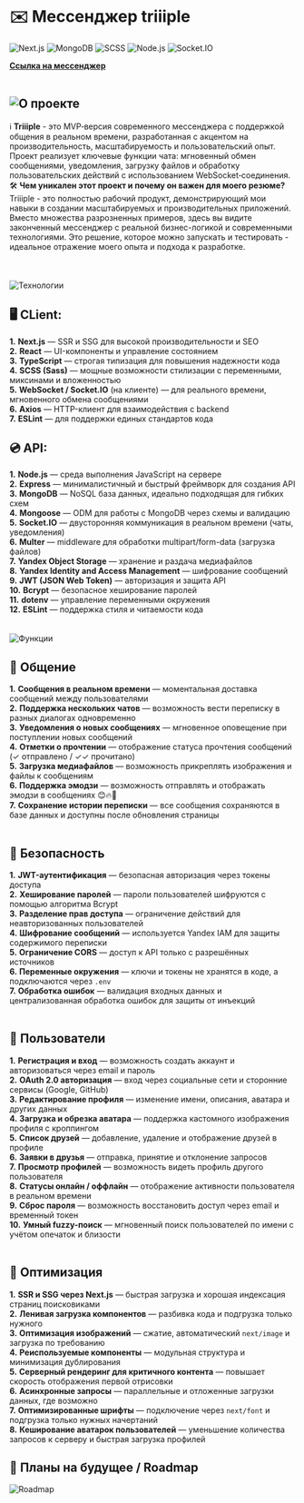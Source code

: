 # ✉️ Мессенджер triiiple
![Next.js](https://img.shields.io/badge/Frontend-Next.js-000?logo=next.js)
![MongoDB](https://img.shields.io/badge/Database-MongoDB-4EA94B?logo=mongodb&logoColor=white)
![SCSS](https://img.shields.io/badge/Style-SCSS-cc6699?logo=sass&logoColor=white)
![Node.js](https://img.shields.io/badge/Backend-Node.js-43853D?logo=node.js&logoColor=white)
![Socket.IO](https://img.shields.io/badge/Real--time-Socket.io-black?logo=socket.io&logoColor=white)

**[Ссылка на мессенджер](https://triiiple.ru)**
<br>
<br>
## ![О проекте](https://ucarecdn.com/e657af6a-b85e-4605-9492-1784123afd18/Frame8.svg)

ℹ️ **Triiiple** - это MVP‑версия современного мессенджера с поддержкой общения в реальном времени, разработанная с акцентом на производительность, масштабируемость и пользовательский опыт. Проект реализует ключевые функции чата: мгновенный обмен сообщениями, уведомления, загрузку файлов и обработку пользовательских действий с использованием WebSocket‑соединения.
<br>
🛠️ **Чем уникален этот проект и почему он важен для моего резюме?**
Triiiple - это полностью рабочий продукт, демонстрирующий мои навыки в создании масштабируемых и производительных приложений. Вместо множества разрозненных примеров, здесь вы видите законченный мессенджер с реальной бизнес-логикой и современными технологиями. Это решение, которое можно запускать и тестировать - идеальное отражение моего опыта и подхода к разработке.
<br>
<br>
<br>
<br>
![Технологии](https://ucarecdn.com/26f6e682-627a-4621-a34f-782fb2a58221/techs.svg)

 <h2>🖥️ CLient:</h2>

**1.** **Next.js** — SSR и SSG для высокой производительности и SEO <br> 
**2.** **React** — UI-компоненты и управление состоянием <br> 
**3.** **TypeScript** — строгая типизация для повышения надежности кода <br> 
**4.** **SCSS (Sass)** — мощные возможности стилизации с переменными, миксинами и вложенностью <br> 
**5.** **WebSocket / Socket.IO** (на клиенте) — для реального времени, мгновенного обмена сообщениями <br> 
**6.** **Axios** — HTTP-клиент для взаимодействия с backend <br>
**7.** **ESLint** — для поддержки единых стандартов кода <br>

<h2>💿 API:</h2>

**1.** **Node.js** — среда выполнения JavaScript на сервере <br>
**2.** **Express** — минималистичный и быстрый фреймворк для создания API <br>
**3.** **MongoDB** — NoSQL база данных, идеально подходящая для гибких схем <br>
**4.** **Mongoose** — ODM для работы с MongoDB через схемы и валидацию <br>
**5.** **Socket.IO** — двусторонняя коммуникация в реальном времени (чаты, уведомления) <br> 
**6.** **Multer** — middleware для обработки multipart/form-data (загрузка файлов) <br> 
**7.** **Yandex Object Storage** — хранение и раздача медиафайлов <br> 
**8.** **Yandex Identity and Access Management** — шифрование сообщений <br>
**9.** **JWT (JSON Web Token)** — авторизация и защита API <br>
**10.** **Bcrypt** — безопасное хеширование паролей <br>
**11.** **dotenv** — управление переменными окружения <br> 
**12.** **ESLint** — поддержка стиля и читаемости кода <br>
<br>
<br>
![Функции](https://ucarecdn.com/0c3976df-8311-48ee-8ce3-f234b3e9e7d2/funcs.svg)

<h2>📨 Общение</h2>

**1.** **Сообщения в реальном времени** — моментальная доставка сообщений между пользователями <br>
**2.** **Поддержка нескольких чатов** — возможность вести переписку в разных диалогах одновременно <br>
**3.** **Уведомления о новых сообщениях** — мгновенное оповещение при поступлении новых сообщений <br>
**4.** **Отметки о прочтении** — отображение статуса прочтения сообщений (✓ отправлено / ✓✓ прочитано) <br>
**5.** **Загрузка медиафайлов** — возможность прикреплять изображения и файлы к сообщениям <br>
**6.** **Поддержка эмодзи** — возможность отправлять и отображать эмодзи в сообщениях 😊🔥🎉 <br>
**7.** **Сохранение истории переписки** — все сообщения сохраняются в базе данных и доступны после обновления страницы <br>
<br>
<h2>🔐 Безопасность</h2>

**1.** **JWT-аутентификация** — безопасная авторизация через токены доступа <br>
**2.** **Хеширование паролей** — пароли пользователей шифруются с помощью алгоритма Bcrypt <br>
**3.** **Разделение прав доступа** — ограничение действий для неавторизованных пользователей <br>
**4.** **Шифрование сообщений** — используется Yandex IAM для защиты содержимого переписки <br>
**5.** **Ограничение CORS** — доступ к API только с разрешённых источников <br>
**6.** **Переменные окружения** — ключи и токены не хранятся в коде, а подключаются через `.env` <br>
**7.** **Обработка ошибок** — валидация входных данных и централизованная обработка ошибок для защиты от инъекций <br>
<br>
<h2>👤 Пользователи</h2>

**1.** **Регистрация и вход** — возможность создать аккаунт и авторизоваться через email и пароль <br>
**2.** **OAuth 2.0 авторизация** — вход через социальные сети и сторонние сервисы (Google, GitHub) <br>
**3.** **Редактирование профиля** — изменение имени, описания, аватара и других данных <br>
**4.** **Загрузка и обрезка аватара** — поддержка кастомного изображения профиля с кроппингом <br>
**5.** **Список друзей** — добавление, удаление и отображение друзей в профиле <br>
**6.** **Заявки в друзья** — отправка, принятие и отклонение запросов <br>
**7.** **Просмотр профилей** — возможность видеть профиль другого пользователя <br>
**8.** **Статусы онлайн / оффлайн** — отображение активности пользователя в реальном времени <br>
**9.** **Сброс пароля** — возможность восстановить доступ через email и временный токен <br>
**10.** **Умный fuzzy-поиск** — мгновенный поиск пользователей по имени с учётом опечаток и близости <br>
<br>
<h2>🚀 Оптимизация</h2>

**1.** **SSR и SSG через Next.js** — быстрая загрузка и хорошая индексация страниц поисковиками <br>
**2.** **Ленивая загрузка компонентов** — разбивка кода и подгрузка только нужного <br>
**3.** **Оптимизация изображений** — сжатие, автоматический `next/image` и загрузка по требованию <br>
**4.** **Реиспользуемые компоненты** — модульная структура и минимизация дублирования <br>
**5.** **Серверный рендеринг для критичного контента** — повышает скорость отображения первой отрисовки <br>
**6.** **Асинхронные запросы** — параллельные и отложенные загрузки данных, где возможно <br>
**7.** **Оптимизированные шрифты** — подключение через `next/font` и подгрузка только нужных начертаний <br>
**8.** **Кеширование аватарок пользователей** — уменьшение количества запросов к серверу и быстрая загрузка профилей <br>

## 🧿 Планы на будущее / Roadmap
![Roadmap](https://ucarecdn.com/8894c91f-726d-4da5-b185-633891ef8989/roadmap.svg)

